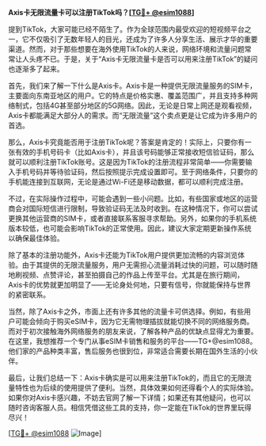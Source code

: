 **Axis卡无限流量卡可以注册TikTok吗？[[TG💪+ @esim1088](https://t.me/s/esim1088)]**

提到TikTok，大家可能已经不陌生了。作为全球范围内最受欢迎的短视频平台之一，它不仅吸引了无数年轻人的目光，还成为了许多人分享生活、展示才华的重要渠道。然而，对于那些想要在海外使用TikTok的人来说，网络环境和流量问题常常让人头疼不已。于是，关于“Axis卡无限流量卡是否可以用来注册TikTok”的疑问也逐渐多了起来。

首先，我们来了解一下什么是Axis卡。Axis卡是一种提供无限流量服务的SIM卡，主要面向东南亚地区的用户。它的特点是价格实惠、覆盖范围广，并且支持多种网络制式，包括4G甚至部分地区的5G网络。因此，无论是日常上网还是观看视频，Axis卡都能满足大部分人的需求。而“无限流量”这个卖点更是让它成为许多用户的首选。

那么，Axis卡究竟能否用于注册TikTok呢？答案是肯定的！实际上，只要你有一张有效的手机号码卡（比如Axis卡），并且该号码能够正常接收短信验证码，那么就可以顺利注册TikTok账号。这是因为TikTok的注册流程非常简单——你需要输入手机号码并等待验证码，然后按照提示完成设置即可。至于网络条件，只要你的手机能连接到互联网，无论是通过Wi-Fi还是移动数据，都可以顺利完成注册。

不过，在实际操作过程中，可能会遇到一些小问题。比如，有些国家或地区的运营商会对国际短信进行限制，导致验证码无法及时收到。在这种情况下，你可以尝试更换其他运营商的SIM卡，或者直接联系客服寻求帮助。另外，如果你的手机系统版本较低，也可能会影响TikTok的正常使用。因此，建议大家定期更新操作系统以确保最佳体验。

除了基本的注册功能外，Axis卡还能为TikTok用户提供更加流畅的内容浏览体验。由于其提供的无限流量服务，用户无需担心流量消耗过快的问题，可以随时随地刷视频、点赞评论，甚至拍摄自己的作品上传至平台。尤其是在旅行期间，Axis卡的优势就更加明显了——无论身处何地，只要有信号，你就能保持与世界的紧密联系。

当然，除了Axis卡之外，市面上还有许多其他的流量卡可供选择。例如，有些用户可能会倾向于购买eSIM卡，因为它无需物理插拔就能切换不同的网络服务商。而对于初次接触海外网络服务的朋友来说，了解各种产品的优缺点显得尤为重要。在这里，我想推荐一个专门从事eSIM卡销售和服务的平台——TG+@esim1088。他们家的产品种类丰富，售后服务也很到位，非常适合需要长期在国外生活的小伙伴。

最后，让我们总结一下：Axis卡确实是可以用来注册TikTok的，而且它的无限流量特性也为后续的使用提供了便利。当然，具体效果如何还得看个人的实际体验。如果你对Axis卡感兴趣，不妨去官网了解一下详情；如果还有其他疑问，也可以随时咨询客服人员。相信凭借这些工具的支持，你一定能在TikTok的世界里玩得尽兴！

[[TG💪+ @esim1088](https://t.me/s/esim1088) ![Image](https://i.postimg.cc/4NQfJmqS/Snipaste-2025-05-13-00-14-12.png)]